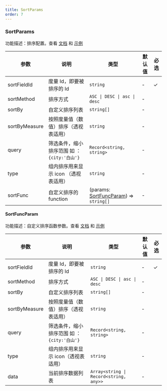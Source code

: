 ```yaml
---
title: SortParams
order: 7
---
```


### SortParams

功能描述：排序配置。查看 [文档](/manual/basic/sort/basic) 和 [示例](/examples/analysis/sort/#table-sort)

| 参数          | 说明                                        | 类型                                  | 默认值 | 必选 |
| ------------ | ------------------------------------------ | ------------------------------------ | ------ | --- |
| sortFieldId   | 度量 Id，即要被排序的 Id                    | `string`                              | -      | ✓    |
| sortMethod    | 排序方式                                    | `ASC \| DESC \| asc \| desc`     | -      |      |
| sortBy        | 自定义排序列表                              | `string[]`                            | -      |      |
| sortByMeasure | 按照度量值（数值）排序（透视表适用）         | `string`                              | -      |      |
| query         | 筛选条件，缩小排序范围 如 ：`{city:'白山'}` | `Record<string, string>`                              | -      |      |
| type          | 组内排序用来显示 icon （透视表适用）          | `string`                              | -      |      |
| sortFunc      | 自定义排序的 function                        | (params: [SortFuncParam](#sortfuncparam)) => `string[]` | -      |      |

#### SortFuncParam

功能描述：自定义排序函数参数。查看 [文档](/manual/basic/sort/basic#4-自定义方法sortfunc) 和 [示例](/examples/analysis/sort/#custom-sort-func)

| 参数          | 说明                                        | 类型                                  | 默认值 | 必选 |
| ------------ | ------------------------------------------ | ------------------------------------ | ------ | --- |
| sortFieldId   | 度量 Id，即要被排序的 Id                    | `string`                              | -      | ✓    |
| sortMethod    | 排序方式                                    | `ASC \| DESC \| asc \| desc`    | -      |      |
| sortBy        | 自定义排序列表                              | `string[]`                            | -      |      |
| sortByMeasure | 按照度量值（数值）排序（透视表适用）      | `string`                              | -      |      |
| query         | 筛选条件，缩小排序范围 如 ：`{city:'白山'}` | `Record<string, string>`    | -      |      |
| type          | 组内排序用来显示 icon（透视表适用）             | `string`                              | -      |      |
| data          | 当前排序数据列表                            | `Array<string \| Record<string, any>>` | -      |      |
